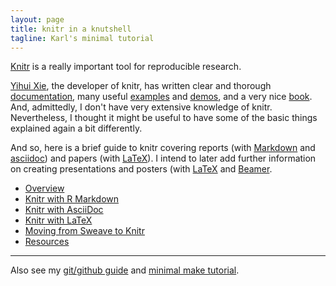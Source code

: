 ```yaml
---
layout: page
title: knitr in a knutshell
tagline: Karl's minimal tutorial
---
```


[Knitr](http://yihui.name/knitr/) is a really important tool for
reproducible research.

[Yihui Xie](http://yihui.name/), the developer of knitr, has written
clear and thorough [documentation](http://yihui.name/knitr/), many
useful
[examples](https://github.com/yihui/knitr/tree/master/vignettes) and
[demos](http://yihui.name/knitr/demos), and a very nice
[book](http://www.amazon.com/exec/obidos/ASIN/1482203537/7210-20).
And, admittedly, I don't have very extensive knowledge of knitr.
Nevertheless, I thought it might be useful to have some of the basic things
explained again a bit differently.

And so, here is a brief guide to knitr covering reports (with
[Markdown](http://daringfireball.net/projects/markdown/) and
[asciidoc](http://www.methods.co.nz/asciidoc/)) and papers (with
[LaTeX](http://www.latex-project.org)). I intend to later add further
information on creating presentations and posters
(with [LaTeX](http://www.latex-project.org) and
[Beamer](http://en.wikipedia.org/wiki/Beamer_(LaTeX)).


- [Overview](pages/overview.html)
- [Knitr with R Markdown](pages/Rmarkdown.html)
- [Knitr with AsciiDoc](pages/asciidoc.html)
- [Knitr with LaTeX](pages/latex.html)
- [Moving from Sweave to Knitr](pages/sweave.html)
- [Resources](pages/resources.html)


---

Also see my
[git/github guide](http://kbroman.github.io/github_tutorial) and
[minimal make tutorial](http://kbroman.github.io/minimal_make).

